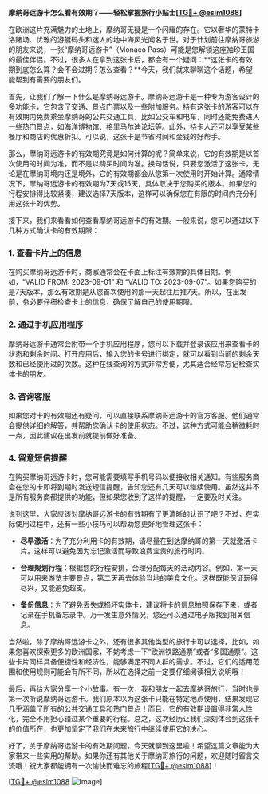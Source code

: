 **摩纳哥远游卡怎么看有效期？——轻松掌握旅行小贴士[[TG💪+ @esim1088](https://t.me/s/esim1088)]**

在欧洲这片充满魅力的土地上，摩纳哥无疑是一个闪耀的存在。它以奢华的蒙特卡洛赌场、优雅的游艇码头和迷人的地中海风光闻名于世。对于计划前往摩纳哥旅游的朋友来说，一张“摩纳哥远游卡”（Monaco Pass）可能是您解锁这座袖珍王国的最佳伴侣。不过，很多人在拿到这张卡后，都会有一个疑问：**这张卡的有效期到底怎么算？会不会过期？怎么查看？**今天，我们就来聊聊这个话题，希望能帮到有需要的朋友们。

首先，让我们了解一下什么是摩纳哥远游卡。摩纳哥远游卡是一种专为游客设计的多功能卡，它包含了交通、景点门票以及一些附加服务。持有这张卡的游客可以在有效期内免费乘坐摩纳哥的公共交通工具，比如公交车和电车，同时还能免费进入一些热门景点，如海洋博物馆、格里马尔迪论坛等。此外，持卡人还可以享受某些餐厅和商店的优惠折扣。可以说，这张卡是节省时间和金钱的好帮手。

那么，摩纳哥远游卡的有效期究竟是如何计算的呢？简单来说，它的有效期是以首次使用的时间为准，而不是以购买时间为准。换句话说，只要您激活了这张卡，无论是在摩纳哥境内还是境外，它的有效期都会从您第一次使用时开始计算。通常情况下，摩纳哥远游卡的有效期为7天或15天，具体取决于您购买的版本。如果您的行程安排得比较紧凑，建议选择7天版本，这样可以确保您在有限的时间内充分利用这张卡的优势。

接下来，我们来看看如何查看摩纳哥远游卡的有效期。一般来说，您可以通过以下几种方式确认卡的有效期限：

### 1. **查看卡片上的信息**
   在购买摩纳哥远游卡时，商家通常会在卡面上标注有效期的具体日期。例如，“VALID FROM: 2023-09-01” 和 “VALID TO: 2023-09-07”。如果您购买的是7天版本，那么有效期是从您首次使用的那一天起往后推7天。所以，在出发前，务必要仔细检查卡上的信息，确保了解自己的使用期限。

### 2. **通过手机应用程序**
   摩纳哥远游卡通常会附带一个手机应用程序，您可以下载并登录该应用来查看卡的状态和剩余时间。打开应用后，输入您的卡号进行绑定，就可以看到当前的剩余天数和已经使用过的次数。这种在线查询的方式非常方便，尤其适合经常忘记检查实体卡的朋友。

### 3. **咨询客服**
   如果您对卡的有效期还有疑问，可以直接联系摩纳哥远游卡的官方客服。他们通常会提供详细的解答，并帮助您确认卡的使用状态。不过，这种方式可能会稍微耗时一点，因此建议在出发前就提前做好准备。

### 4. **留意短信提醒**
   在购买摩纳哥远游卡时，您可能需要填写手机号码以便接收相关通知。有些服务商会在您的卡即将到期时发送短信提醒，告知您还有几天可以继续使用。虽然这并不是所有服务商都提供的功能，但如果您收到了这样的提醒，一定要及时关注。

说到这里，大家应该对摩纳哥远游卡的有效期有了更清晰的认识了吧？不过，在实际使用过程中，还有一些小技巧可以帮助您更好地管理这张卡：

- **尽早激活**：为了充分利用卡的有效期，请尽量在到达摩纳哥的第一天就激活卡片。这样可以避免因为忘记激活而导致浪费宝贵的旅行时间。
  
- **合理规划行程**：根据您的行程安排，合理分配每天的活动内容。例如，第一天可以用来游览主要景点，第二天再去体验当地的美食文化。这样既能保证玩得尽兴，又能避免超支。

- **备份信息**：为了避免丢失或损坏实体卡，建议将卡的信息拍照保存下来，或者记录在手机备忘录中。万一发生意外情况，您还可以通过电子版找到相关信息。

当然啦，除了摩纳哥远游卡之外，还有很多其他类型的旅行卡可以选择。比如，如果您喜欢探索更多的欧洲国家，不妨考虑一下“欧洲铁路通票”或者“多国通票”。这些卡片同样具备便捷性和经济性，能够满足不同人群的需求。不过，它们的适用范围和使用规则可能会有所不同，所以在选择之前一定要仔细阅读相关说明哦！

最后，再给大家分享一个小故事。有一次，我和朋友一起去摩纳哥旅行，当时也是第一次听说摩纳哥远游卡。我们原本以为这张卡只能在特定地点使用，结果发现它几乎涵盖了所有的公共交通工具和热门景点！而且，它的有效期设置得非常人性化，完全不用担心错过某个重要的行程。总之，这次经历让我们深刻体会到这张卡的价值所在，也更加坚定了我们在未来旅行中继续使用它的决心。

好了，关于摩纳哥远游卡的有效期问题，今天就聊到这里啦！希望这篇文章能为大家带来一些实用的帮助。如果你还有其他关于摩纳哥旅行的问题，欢迎随时留言交流哦！祝大家都能拥有一次愉快而难忘的旅程[[TG💪+ @esim1088](https://t.me/s/esim1088)]！

[[TG💪+ @esim1088](https://t.me/s/esim1088) ![Image](https://i.postimg.cc/4NQfJmqS/Snipaste-2025-05-13-00-14-12.png)]